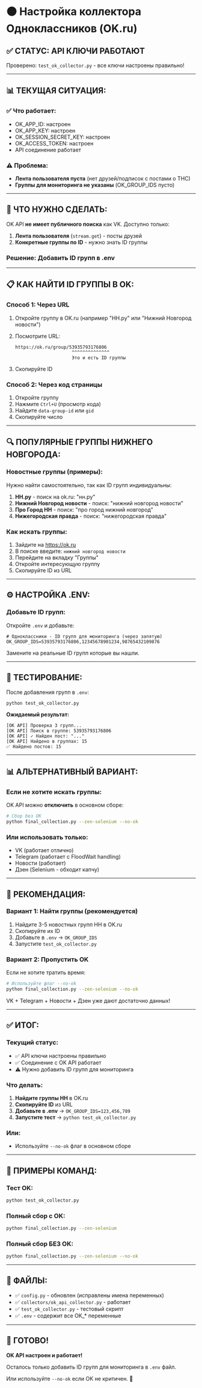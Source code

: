 # 🟠 Настройка коллектора Одноклассников (OK.ru)

## ✅ **СТАТУС: API КЛЮЧИ РАБОТАЮТ**

Проверено: `test_ok_collector.py` - все ключи настроены правильно!

---

## 📊 **ТЕКУЩАЯ СИТУАЦИЯ:**

### ✅ **Что работает:**
- OK_APP_ID: настроен
- OK_APP_KEY: настроен
- OK_SESSION_SECRET_KEY: настроен
- OK_ACCESS_TOKEN: настроен
- API соединение работает

### ⚠️ **Проблема:**
- **Лента пользователя пуста** (нет друзей/подписок с постами о ТНС)
- **Группы для мониторинга не указаны** (OK_GROUP_IDS пусто)

---

## 🎯 **ЧТО НУЖНО СДЕЛАТЬ:**

OK API **не имеет публичного поиска** как VK. Доступно только:

1. **Лента пользователя** (`stream.get`) - посты друзей
2. **Конкретные группы по ID** - нужно знать ID группы

### **Решение: Добавить ID групп в .env**

---

## 📋 **КАК НАЙТИ ID ГРУППЫ В OK:**

### **Способ 1: Через URL**

1. Откройте группу в OK.ru (например "НН.ру" или "Нижний Новгород новости")
2. Посмотрите URL:
   ```
   https://ok.ru/group/53935793176806
                        ^^^^^^^^^^^^^^
                        Это и есть ID группы
   ```

3. Скопируйте ID

### **Способ 2: Через код страницы**

1. Откройте группу
2. Нажмите `Ctrl+U` (просмотр кода)
3. Найдите `data-group-id` или `gid`
4. Скопируйте число

---

## 🔍 **ПОПУЛЯРНЫЕ ГРУППЫ НИЖНЕГО НОВГОРОДА:**

### **Новостные группы (примеры):**

Нужно найти самостоятельно, так как ID групп индивидуальны:

1. **НН.ру** - поиск на ok.ru: "нн.ру"
2. **Нижний Новгород новости** - поиск: "нижний новгород новости"
3. **Про Город НН** - поиск: "про город нижний новгород"
4. **Нижегородская правда** - поиск: "нижегородская правда"

### **Как искать группы:**

1. Зайдите на https://ok.ru
2. В поиске введите: `нижний новгород новости`
3. Перейдите на вкладку "Группы"
4. Откройте интересующую группу
5. Скопируйте ID из URL

---

## ⚙️ **НАСТРОЙКА .ENV:**

### **Добавьте ID групп:**

Откройте `.env` и добавьте:

```env
# Одноклассники - ID групп для мониторинга (через запятую)
OK_GROUP_IDS=53935793176806,12345678901234,98765432109876
```

Замените на реальные ID групп которые вы нашли.

---

## 🧪 **ТЕСТИРОВАНИЕ:**

После добавления групп в `.env`:

```bash
python test_ok_collector.py
```

**Ожидаемый результат:**
```
[OK API] Проверка 3 групп...
[OK API] Поиск в группе: 53935793176806
[OK API] ✓ Найден пост: "..."
[OK API] Найдено в группах: 15
✅ Найдено постов: 15
```

---

## 📊 **АЛЬТЕРНАТИВНЫЙ ВАРИАНТ:**

### **Если не хотите искать группы:**

OK API можно **отключить** в основном сборе:

```bash
# Сбор без OK
python final_collection.py --zen-selenium --no-ok
```

### **Или использовать только:**
- VK (работает отлично)
- Telegram (работает с FloodWait handling)
- Новости (работает)
- Дзен (Selenium - обходит капчу)

---

## 🎯 **РЕКОМЕНДАЦИЯ:**

### **Вариант 1: Найти группы (рекомендуется)**

1. Найдите 3-5 новостных групп НН в OK.ru
2. Скопируйте их ID
3. Добавьте в `.env` → `OK_GROUP_IDS`
4. Запустите `test_ok_collector.py`

### **Вариант 2: Пропустить OK**

Если не хотите тратить время:

```bash
# Используйте флаг --no-ok
python final_collection.py --zen-selenium --no-ok
```

VK + Telegram + Новости + Дзен уже дают достаточно данных!

---

## ✅ **ИТОГ:**

### **Текущий статус:**
- ✅ API ключи настроены правильно
- ✅ Соединение с OK API работает
- ⚠️ Нужно добавить ID групп для мониторинга

### **Что делать:**
1. **Найдите группы НН** в OK.ru
2. **Скопируйте ID** из URL
3. **Добавьте в .env** → `OK_GROUP_IDS=123,456,789`
4. **Запустите тест** → `python test_ok_collector.py`

### **Или:**
- Используйте `--no-ok` флаг в основном сборе

---

## 🔧 **ПРИМЕРЫ КОМАНД:**

### **Тест OK:**
```bash
python test_ok_collector.py
```

### **Полный сбор с OK:**
```bash
python final_collection.py --zen-selenium
```

### **Полный сбор БЕЗ OK:**
```bash
python final_collection.py --zen-selenium --no-ok
```

---

## 📁 **ФАЙЛЫ:**

- ✅ `config.py` - обновлен (исправлены имена переменных)
- ✅ `collectors/ok_api_collector.py` - работает
- ✅ `test_ok_collector.py` - тестовый скрипт
- ✅ `.env` - содержит все OK_* переменные

---

## 🎉 **ГОТОВО!**

**OK API настроен и работает!**

Осталось только добавить ID групп для мониторинга в `.env` файл.

Или используйте `--no-ok` если OK не критичен. 🚀
